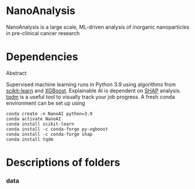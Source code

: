 # NanoAnalysis
NanoAnalysis is a large scale, ML-driven analysis of inorganic nanoparticles in pre-clinical cancer research

# Dependencies
Abstract

Supervised machine learning runs in Python 3.9 using algorithms from [scikit-learn](https://scikit-learn.org/stable/) and [XGBoost](https://xgboost.readthedocs.io/en/stable/). Explainable AI is dependent on [SHAP](https://github.com/slundberg/shap) analysis. [tqdm](https://github.com/tqdm/tqdm) is a useful tool to visually track your job progress. A fresh conda environment can be set up using

```
conda create -n NanoAI python=3.9
conda activate NanoAI
conda install scikit-learn
conda install -c conda-forge py-xgboost
conda install -c conda-forge shap
conda install tqdm
```

# Descriptions of folders
### data


